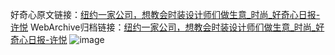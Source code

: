 好奇心原文链接：[纽约一家公司，想教会时装设计师们做生意_时尚_好奇心日报-许悦](https://www.qdaily.com/articles/3089.html)
WebArchive归档链接：[纽约一家公司，想教会时装设计师们做生意_时尚_好奇心日报-许悦](http://web.archive.org/web/20190623151512/https://www.qdaily.com/articles/3089.html)
![image](http://ww3.sinaimg.cn/large/007d5XDply1g3v6msmmnsj30u031z7wh)